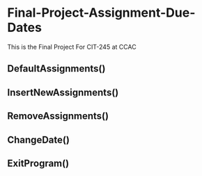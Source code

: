 # Final-Project-Assignment-Due-Dates
This is the Final Project For CIT-245 at CCAC

## DefaultAssignments()

## InsertNewAssignments()

## RemoveAssignments()

## ChangeDate()

## ExitProgram()
